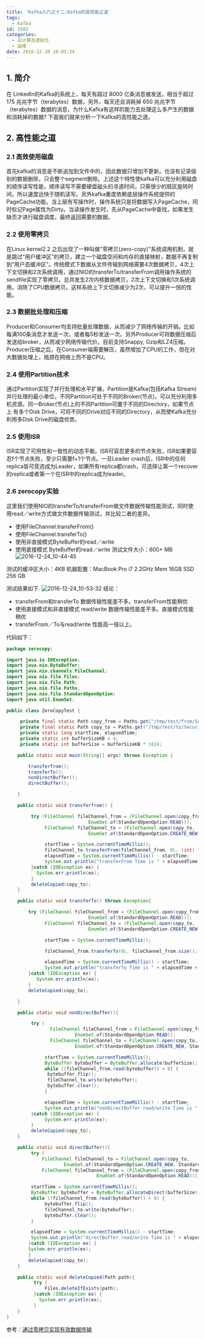 ```yaml
---
title: 'Kafka入门之十二:Kafka的高性能之道'
tags:
  - Kafka
id: 1502
categories:
  - 云计算及虚拟化
  - 运维
date: 2016-12-30 10:03:24
---
```

## 1. 简介
在 LinkedIn的Kafka的系统上，每天有超过 8000 亿条消息被发送，相当于超过 175 兆兆字节（terabytes）数据，另外，每天还会消耗掉 650 兆兆字节（terabytes）数据的消息，为什么Kafka有这样的能力去处理这么多产生的数据和消耗掉的数据? 下面我们就来分析一下Kafka的高性能之道。
## 2. 高性能之道
### 2.1 高效使用磁盘
首先kafka的消息是不断追加到文件中的，因此数据只增加不更新。也没有记录级别的数据删除，只会整个segment删除。上述这个特性使kafka可以充分利用磁盘的顺序读写性能，顺序读写不需要硬盘磁头的寻道时间，只需很少的扇区旋转时间，所以速度远快于随机读写。另外kafka重度依赖底层操作系统提供的PageCache功能。当上层有写操作时，操作系统只是将数据写入PageCache，同时标记Page属性为Dirty。当读操作发生时，先从PageCache中查找，如果发生缺页才进行磁盘调度，最终返回需要的数据。
### 2.2 使用零拷贝
在Linux kernel2.2 之后出现了一种叫做"零拷贝(zero-copy)"系统调用机制，就是跳过“用户缓冲区”的拷贝，建立一个磁盘空间和内存的直接映射，数据不再复制到“用户态缓冲区”。传统模式下数据从文件传输到网络需要4次数据拷贝，4次上下文切换和2次系统调用，通过NIO的transferTo/transferFrom调用操作系统的sendfile实现了零拷贝。总共发生2次内核数据拷贝，2次上下文切换和1次系统调用，消除了CPU数据拷贝。这样系统上下文切换减少为2次，可以提升一倍的性能。
### 2.3 数据批处理和压缩
Producer和Consumer均支持批量处理数据，从而减少了网络传输的开销。比如每满100条消息才发送一次，或者每5秒发送一次。另外Producer可将数据压缩后发送给broker，从而减少网络传输代价。目前支持Snappy, Gzip和LZ4压缩。Producer压缩之后，在Consumer端需要解压，虽然增加了CPU的工作，但在对大数据处理上，瓶颈在网络上而不是CPU。
### 2.4 使用Partition技术
通过Partition实现了并行处理和水平扩展，Partition是Kafka(包括Kafka Stream)并行处理的最小单位，不同Partition可处于不同的Broker(节点)，可以充分利用多机资源。同一Broker(节点)上的不同Partition可置于不同的Directory，如果节点上 有多个Disk Drive，可将不同的Drive对应不同的Directory，从而使Kafka充分利用多Disk Drive的磁盘优势。
### 2.5 使用ISR
ISR实现了可用性和一致性的动态平衡。ISR可容忍更多的节点失败，ISR如果要容忍f个节点失败，至少只需要f+1个节点。一旦Leader crash后，ISR中的任何replica皆可竞选成为Leader，如果所有replica都crash，可选择让第一个recover的replica或者第一个在ISR中的replica成为leader。 
### 2.6 zerocopy实验
这里我们使用NIO的transferTo/transferFrom做文件数据传输性能测试，同时使用read／write方式做文件数据传输测试，并比较二者的差异。
* 使用FileChannel.transferFrom()
* 使用FileChannel.transferTo()
* 使用非直接模式ByteBuffer的read／write
* 使用直接模式 ByteBuffer的read／write
测试文件大小：600+ MB
![2016-12-24_10-44-45](/uploads/2016/12/2016-12-24_10-44-45.png)

测试的缓冲区大小：4KB
机器配置：MacBook Pro i7 2.2GHz  Mem 16GB  SSD 256 GB

测试结果如下.
![2016-12-24_10-53-32](/uploads/2016/12/2016-12-24_10-53-32.png)
结论：
* transferFrom和transferTo 数据传输性能差不多。transferFrom性能稍优
* 使用直接模式和非直接模式 read/write 数据传输性能差不多。直接模式性能稍优
* transferFrom／To与read/write 性能高一倍以上。

代码如下：

```java
package zerocopy;

import java.io.IOException;  
import java.nio.ByteBuffer;  
import java.nio.channels.FileChannel;  
import java.nio.file.Files;  
import java.nio.file.Path;  
import java.nio.file.Paths;  
import java.nio.file.StandardOpenOption;  
import java.util.EnumSet;  

public class ZeroCopyTest {  

     private final static Path copy_from = Paths.get("/tmp/test/from/Security.mp4");  
     private final static Path copy_to = Paths.get("/tmp/test/to/Security.mp4");  
     private static long startTime, elapsedTime;  
     private static int bufferSizeKB = 4;
     private static int bufferSize = bufferSizeKB * 1024;  

    public static void main(String[] args) throws Exception {  

        transferfrom();            
        transferTo();            
        nonDirectBuffer();          
        directBuffer();        

    }  

    public static void transferfrom() {  

         try (FileChannel fileChannel_from = (FileChannel.open(copy_from,     
                              EnumSet.of(StandardOpenOption.READ)));  
              FileChannel fileChannel_to = (FileChannel.open(copy_to,    
                              EnumSet.of(StandardOpenOption.CREATE_NEW, StandardOpenOption.WRITE)))) {  

              startTime = System.currentTimeMillis();  
              fileChannel_to.transferFrom(fileChannel_from, 0L, (int) fileChannel_from.size());  
              elapsedTime = System.currentTimeMillis() - startTime;  
              System.out.println("transferFrom Time is " + elapsedTime + " ms");  
         }catch (IOException ex) {  
           System.err.println(ex);  
         }  
         deleteCopied(copy_to);      
    }  

    public static void transferTo() throws Exception{  

        try (FileChannel fileChannel_from = (FileChannel.open(copy_from,    
                              EnumSet.of(StandardOpenOption.READ)));  
              FileChannel fileChannel_to = (FileChannel.open(copy_to,    
                              EnumSet.of(StandardOpenOption.CREATE_NEW, StandardOpenOption.WRITE)))) {  

              startTime = System.currentTimeMillis();  

              fileChannel_from.transferTo(0L, fileChannel_from.size(), fileChannel_to);  

              elapsedTime = System.currentTimeMillis() - startTime;  
              System.out.println("transferTo Time is " + elapsedTime + " ms");  
        }catch (IOException ex) {  
           System.err.println(ex);  
        }  
        deleteCopied(copy_to);  

    }  

    public static void nonDirectBuffer(){  

         try (  
                FileChannel fileChannel_from = FileChannel.open(copy_from,    
                         EnumSet.of(StandardOpenOption.READ));  
                FileChannel fileChannel_to = FileChannel.open(copy_to,    
                         EnumSet.of(StandardOpenOption.CREATE_NEW, StandardOpenOption.WRITE));){   

              startTime = System.currentTimeMillis();  
              ByteBuffer bytebuffer = ByteBuffer.allocate(bufferSize);  
              while ((fileChannel_from.read(bytebuffer)) > 0) {  
               bytebuffer.flip();  
               fileChannel_to.write(bytebuffer);  
               bytebuffer.clear();  
              }  

              elapsedTime = System.currentTimeMillis() - startTime;  
              System.out.println("nonDirectBuffer read/write Time is " + elapsedTime  + " ms");  
         }catch (IOException ex) {  
              System.err.println(ex);  
         }  
         deleteCopied(copy_to);  
    }  

    public static void directBuffer(){  
         try (  
             FileChannel fileChannel_to = FileChannel.open(copy_to,    
                     EnumSet.of(StandardOpenOption.CREATE_NEW, StandardOpenOption.WRITE));  
             FileChannel fileChannel_from = (FileChannel.open(copy_from,    
                                 EnumSet.of(StandardOpenOption.READ)));) {  

         startTime = System.currentTimeMillis();  
         ByteBuffer bytebuffer = ByteBuffer.allocateDirect(bufferSize);  
         while ((fileChannel_from.read(bytebuffer)) > 0) {  
              bytebuffer.flip();  
              fileChannel_to.write(bytebuffer);  
              bytebuffer.clear();  
         }  

         elapsedTime = System.currentTimeMillis() - startTime;  
         System.out.println("directBuffer read/write Time is " + elapsedTime + " ms");  
        }catch (IOException ex) {  
        System.err.println(ex);  
        }  
        deleteCopied(copy_to);  
    }  

    public static void deleteCopied(Path path){  
          try {  
              Files.deleteIfExists(path);  
          }catch (IOException ex) {  
            System.err.println(ex);  
          }  
    }  
}
```

参考：[通过零拷贝实现有效数据传输](https://www.ibm.com/developerworks/cn/java/j-zerocopy/)